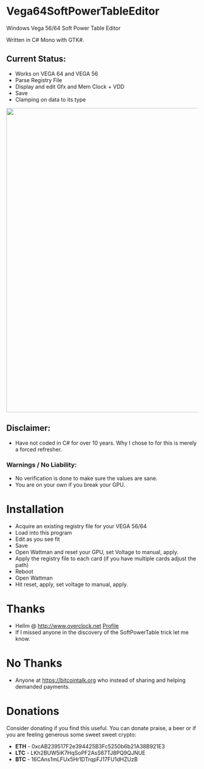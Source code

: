 # Vega64SoftPowerTableEditor
Windows Vega 56/64 Soft Power Table Editor

Written in C# Mono with GTK#.

## Current Status:
 - Works on VEGA 64 and VEGA 56
 - Parse Registry File
 - Display and edit Gfx and Mem Clock + VDD
 - Save
 - Clamping on data to its type
 
 <img src="https://github.com/halsafar/Vega64SoftPowerTableEditor/blob/master/screenshots/screenshot.png" width="800"/>

## Disclaimer:
 - Have not coded in C# for over 10 years.  Why I chose to for this is merely a forced refresher.
 
### Warnings / No Liability:
 - No verification is done to make sure the values are sane.
 - You are on your own if you break your GPU.
 
# Installation
 - Acquire an existing registry file for your VEGA 56/64
 - Load into this program
 - Edit as you see fit
 - Save
 - Open Wattman and reset your GPU, set Voltage to manual, apply.
 - Apply the registry file to each card (if you have multiple cards adjust the path)
 - Reboot
 - Open Wattman
 - Hit reset, apply, set voltage to manual, apply.

# Thanks
 - Hellm @ http://www.overclock.net [Profile](http://www.overclock.net/u/511964/hellm)
 - If I missed anyone in the discovery of the SoftPowerTable trick let me know.

# No Thanks
 - Anyone at https://bitcointalk.org who instead of sharing and helping demanded payments.

# Donations

Consider donating if you find this useful.  You can donate praise, a beer or if you are feeling generous some sweet sweet crypto:

* __ETH__ - 0xcAB239517F2e394425B3Fc5250b6b21A38B921E3
* __LTC__ - LKh2BUW5iK7HqSoPF2AsS67TJ8PQ9QJNUE
* __BTC__ - 16CAns1mLFUx5Hr1DTrqpFJ17FU1dHZUzB


